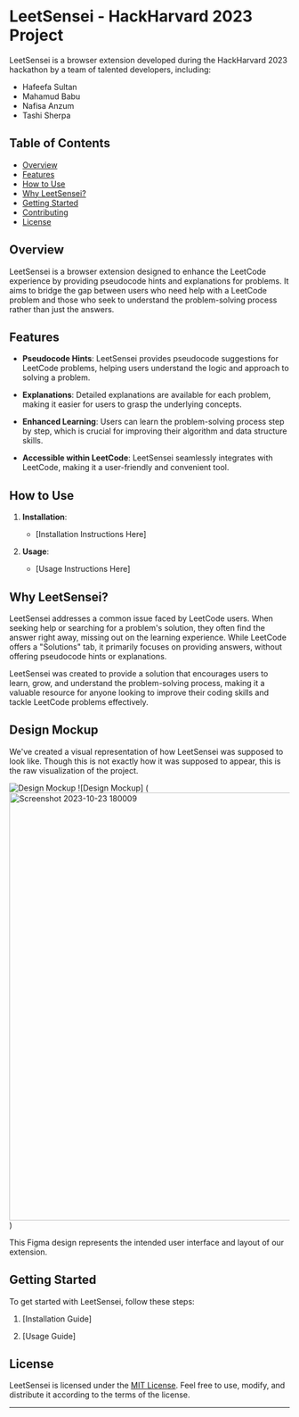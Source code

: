 # LeetSensei - HackHarvard 2023 Project

LeetSensei is a browser extension developed during the HackHarvard 2023 hackathon by a team of talented developers, including:

- Hafeefa Sultan
- Mahamud Babu
- Nafisa Anzum
- Tashi Sherpa

## Table of Contents

- [Overview](#overview)
- [Features](#features)
- [How to Use](#how-to-use)
- [Why LeetSensei?](#why-leetsensei)
- [Getting Started](#getting-started)
- [Contributing](#contributing)
- [License](#license)

## Overview

LeetSensei is a browser extension designed to enhance the LeetCode experience by providing pseudocode hints and explanations for problems. It aims to bridge the gap between users who need help with a LeetCode problem and those who seek to understand the problem-solving process rather than just the answers.

## Features

- **Pseudocode Hints**: LeetSensei provides pseudocode suggestions for LeetCode problems, helping users understand the logic and approach to solving a problem.

- **Explanations**: Detailed explanations are available for each problem, making it easier for users to grasp the underlying concepts.

- **Enhanced Learning**: Users can learn the problem-solving process step by step, which is crucial for improving their algorithm and data structure skills.

- **Accessible within LeetCode**: LeetSensei seamlessly integrates with LeetCode, making it a user-friendly and convenient tool.

## How to Use

1. **Installation**:
   - [Installation Instructions Here]

2. **Usage**:
   - [Usage Instructions Here]

## Why LeetSensei?

LeetSensei addresses a common issue faced by LeetCode users. When seeking help or searching for a problem's solution, they often find the answer right away, missing out on the learning experience. While LeetCode offers a "Solutions" tab, it primarily focuses on providing answers, without offering pseudocode hints or explanations.

LeetSensei was created to provide a solution that encourages users to learn, grow, and understand the problem-solving process, making it a valuable resource for anyone looking to improve their coding skills and tackle LeetCode problems effectively.

## Design Mockup

We've created a visual representation of how LeetSensei was supposed to look like. Though this is not exactly how it was supposed to appear, this is the raw visualization of the project.

![Design Mockup](<img width="772" alt="Screenshot 2023-10-23 175859" src="https://github.com/segfal/LeetSensei/assets/99234946/17c8c877-8d5e-4509-a5cd-ed2bdb1a67f8">)
![Design Mockup] (<img width="767" alt="Screenshot 2023-10-23 180009" src="https://github.com/segfal/LeetSensei/assets/99234946/e9b14d89-8fea-49dc-a035-2c379816d5ce">)

This Figma design represents the intended user interface and layout of our extension.


## Getting Started

To get started with LeetSensei, follow these steps:

1. [Installation Guide]

2. [Usage Guide]


## License

LeetSensei is licensed under the [MIT License](LICENSE). Feel free to use, modify, and distribute it according to the terms of the license.

---
